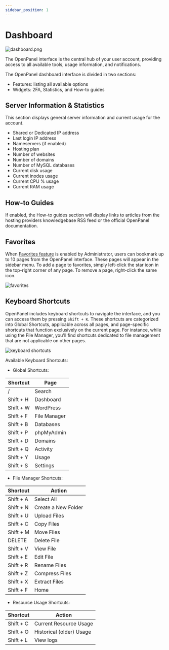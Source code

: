 ```yaml
---
sidebar_position: 1
---
```


# Dashboard

![dashboard.png](/img/panel/v1/dashboard/dashboard.png)

The OpenPanel interface is the central hub of your user account, providing access to all available tools, usage information, and notifications.

The OpenPanel dashboard interface is divided in two sections:

- Features: listing all available options
- Widgets: 2FA, Statistics, and How-to guides

## Server Information & Statistics

This section displays general server information and current usage for the account.

- Shared or Dedicated IP address
- Last login IP address
- Nameservers (if enabled)
- Hosting plan
- Number of websites
- Number of domains
- Number of MySQL databases
- Current disk usage
- Current inodes usage
- Current CPU % usage
- Current RAM usage

## How-to Guides

If enabled, the How-to guides section will display links to articles from the hosting providers knowledgebase RSS feed or the official OpenPanel documentation.

## Favorites

When [Favorites feature]() is enabled by Administrator, users can bookmark up to 10 pages from the OpenPanel interface. These pages will appear in the sidebar menu. To add a page to favorites, simply left-click the star icon in the top-right corner of any page. To remove a page, right-click the same icon.

![favorites](/img/panel/v1/dashboard/favorites.gif)

## Keyboard Shortcuts

OpenPanel includes keyboard shortcuts to navigate the interface, and you can access them by pressing `Shift + K`. These shortcuts are categorized into Global Shortcuts, applicable across all pages, and page-specific shortcuts that function exclusively on the current page. For instance, while using the File Manager, you'll find shortcuts dedicated to file management that are not applicable on other pages.

![keyboard shortcuts](/img/panel/v1/dashboard/shortcuts.png)


Available Keyboard Shortcuts:

- Global Shortcuts:

| Shortcut   | Page             |
|------------|------------------|
| /          | Search           |
| Shift + H  | Dashboard        |
| Shift + W  | WordPress        |
| Shift + F  | File Manager     |
| Shift + B  | Databases        |
| Shift + P  | phpMyAdmin       |
| Shift + D  | Domains          |
| Shift + Q  | Activity         |
| Shift + Y  | Usage            |
| Shift + S  | Settings         |

- File Manager Shortcuts:

| Shortcut   | Action           |
|------------|------------------|
| Shift + A  | Select All       |
| Shift + N  | Create a New Folder |
| Shift + U  | Upload Files     |
| Shift + C  | Copy Files       |
| Shift + M  | Move Files       |
| DELETE     | Delete File      |
| Shift + V  | View File        |
| Shift + E  | Edit File        |
| Shift + R  | Rename Files     |
| Shift + Z  | Compress Files   |
| Shift + X  | Extract Files    |
| Shift + F  | Home             |


- Resource Usage Shortcuts:

| Shortcut   | Action                        |
|------------|-------------------------------|
| Shift + C  | Current Resource Usage        |
| Shift + O  | Historical (older) Usage      |
| Shift + L  | View logs                     |
